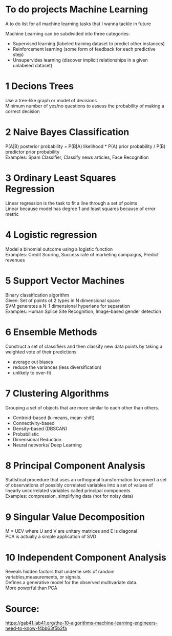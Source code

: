 # To do projects Machine Learning
A to do list for all machine learning tasks that I wanna tackle in future

Machine Learning can be subdivided into three categories:
- Supervised learning (labeled training dataset to predict other instances)
- Reinforcement learning (some form of feedback for each predictive step)
- Unsupervides learning (discover implicit relationships in a given unlabeled dataset)

# 1 Decions Trees
Use a tree-like graph or model of decisions  
Minimum number of yes/no questions to assess the probability of making a correct decision

# 2 Naive Bayes Classification
P(A|B) posterior probability = P(B|A) likelihood * P(A) prior probability / P(B) predictor prior probability  
Examples: Spam Classifier, Classify news articles, Face Recognition

# 3 Ordinary Least Squares Regression
Linear regression is the task to fit a line through a set of points  
Linear because model has degree 1 and least squares because of error metric

# 4 Logistic regression
Model a binomial outcome using a logistic function  
Examples: Credit Scoring, Success rate of marketing campaigns, Predict revenues

# 5 Support Vector Machines
Binary classification algorithm  
Given: Set of points of 2 types in N dimensional space  
SVM generates a N-1 dimensional hyperlane for separation  
Examples: Human Splice Site Recognition, Image-based gender detection

# 6 Ensemble Methods
Construct a set of classifiers and then classify new data points by taking a weighted vote of their predictions
- average out biases
- reduce the variances (less diversification)
- unlikely to over-fit

# 7 Clustering Algorithms
Grouping a set of objects that are more similar to each other than others.
- Centroid-based (k-means, mean-shift)
- Connectivity-based
- Density-based (DBSCAN)
- Probabilistic
- Dimensional Reduction
- Neural networks/ Deep Learning

# 8 Principal Component Analysis
Statistical procedure that uses an orthogonal transformation to convert a set of observations of possibly correlated variables into a set of values of linearly uncorrelated variables called principal components  
Examples: compression, simplifying data (not for noisy data)

# 9 Singular Value Decomposition
M = UEV where U and V are unitary matrices and E is diagonal  
PCA is actually a simple application of SVD

# 10 Independent Component Analysis
Reveals hidden factors that underlie sets of random variables,measurements, or signals.  
Defines a generative model for the observed multivariate data.  
More powerful than PCA

# Source:
https://gab41.lab41.org/the-10-algorithms-machine-learning-engineers-need-to-know-f4bb63f5b2fa
